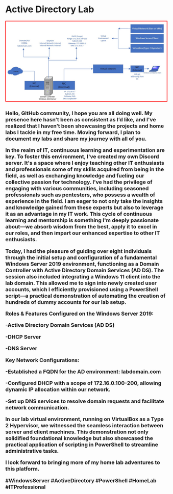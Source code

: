 <h1>Active Directory Lab</h1>

<img src="https://github.com/sgetts/ADLab/blob/main/ADLAB.png" alt="ADlabdiagram" style="border: 2px solid red;">

<h3>Hello, GitHub community,
I hope you are all doing well. My presence here hasn’t been as consistent as I’d like, and I've realized that I haven’t been showcasing the projects and home labs I tackle in my free time. Moving forward, I plan to document my labs and share my journey with all of you.

In the realm of IT, continuous learning and experimentation are key. To foster this environment, I've created my own Discord server. It's a space where I enjoy teaching other IT enthusiasts and professionals some of my skills acquired from being in the field, as well as exchanging knowledge and fueling our collective passion for technology. I've had the privilege of engaging with various communities, including seasoned professionals such as pentesters, who possess a wealth of experience in the field. I am eager to not only take the insights and knowledge gained from these experts but also to leverage it as an advantage in my IT work. This cycle of continuous learning and mentorship is something I'm deeply passionate about—we absorb wisdom from the best, apply it to excel in our roles, and then impart our enhanced expertise to other IT enthusiasts.

Today, I had the pleasure of guiding over eight individuals through the initial setup and configuration of a fundamental Windows Server 2019 environment, functioning as a Domain Controller with Active Directory Domain Services (AD DS). The session also included integrating a Windows 11 client into the lab domain. This allowed me to sign into newly created user accounts, which I efficiently provisioned using a PowerShell script—a practical demonstration of automating the creation of hundreds of dummy accounts for our lab setup.

Roles & Features Configured on the Windows Server 2019:

-Active Directory Domain Services (AD DS)

-DHCP Server

-DNS Server

Key Network Configurations:

-Established a FQDN for the AD environment: labdomain.com

-Configured DHCP with a scope of 172.16.0.100-200, allowing dynamic IP allocation within our network.

-Set up DNS services to resolve domain requests and facilitate network communication.

In our lab virtual environment, running on VirtualBox as a Type 2 Hypervisor, we witnessed the seamless interaction between server and client machines. This demonstration not only solidified foundational knowledge but also showcased the practical application of scripting in PowerShell to streamline administrative tasks.

I look forward to bringing more of my home lab adventures to this platform.

#WindowsServer #ActiveDirectory #PowerShell #HomeLab #ITProfessional
</h3>
